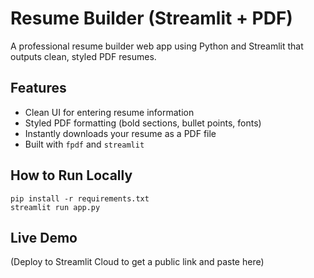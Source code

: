 # Resume Builder (Streamlit + PDF)

A professional resume builder web app using Python and Streamlit that outputs clean, styled PDF resumes.

## Features

- Clean UI for entering resume information
- Styled PDF formatting (bold sections, bullet points, fonts)
- Instantly downloads your resume as a PDF file
- Built with `fpdf` and `streamlit`

## How to Run Locally

```
pip install -r requirements.txt
streamlit run app.py
```

## Live Demo

(Deploy to Streamlit Cloud to get a public link and paste here)